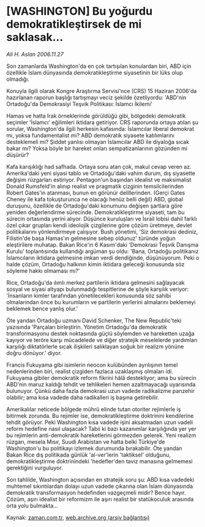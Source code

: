 # [WASHINGTON] Bu yoğurdu  demokratikleştirsek de mi saklasak...

*Ali H. Aslan 2006.11.27*

<tr><td class="metin" colspan="2" style="padding-top: 20px; padding-left: 5px; padding-right: 10px;">Son zamanlarda Washington'da en çok tartışılan konulardan biri, ABD için özellikle İslam dünyasında demokratikleştirme siyasetinin bir lüks olup olmadığı.</td></tr><tr><td class="metin" colspan="2" style="padding-top: 20px; padding-left: 5px; padding-right: 10px;"><p>Konuyla ilgili olarak Kongre Araştırma Servisi'nce (CRS) 15 Haziran 2006'da hazırlanan raporun başlığı tartışmayı veciz şekilde özetliyordu: 'ABD'nin Ortadoğu'da Demokrasiyi Teşvik Politikası: İslamcı İkilemi'
<p>Hamas ve hatta Irak örneklerinde görüldüğü gibi, bölgedeki demokratik seçimler 'İslamcı' eğilimleri iktidara getiriyor. CRS raporunda ortaya atılan şu sorular, Washington'da ilgili herkesin kafasında: İslamcılar liberal demokrat mı, yoksa fundamentalist mi? ABD demokratik siyasete katılımlarını desteklemeli mi? Şiddet yanlısı olmayan İslamcılar ABD ile diyaloğa sıcak bakar mı? Yoksa böyle bir hareket onları sempatizanlarının gözünden mi düşürür?
<p>Kafa karışıklığı had safhada. Ortaya soru atan çok, makul cevap veren az. Amerika'daki yeni siyasi tablo ve Ortadoğu'daki vahim durum, dış siyasette değişim rüzgarları estiriyor. Pentagon'un başından idealist ve maksimalist Donald Rumsfeld'in alınıp realist ve pragmatik çizginin temsilcilerinden Robert Gates'in atanması, bunun en görünür delillerinden. (Gerçi Gates Cheney ile kafa tokuşturunca ne olacağı henüz belli değil) ABD, global duruşunu, özellikle de Ortadoğu'daki konumunu değişen şartlara göre yeniden değerlendirme sürecinde. Demokratikleştirme siyaseti, tam bu sürecin ortasında yerini alıyor. Düşünce kuruluşları ve İsrail lobisi dahil farklı özel çıkar grupları kendi ideolojik çizgilerine göre çözüm üretmeye, devlet politikalarını yönlendirmeye çalışıyor. Bush yönetimi, 'Siz demokrasi dediniz, Filistin'de başa Hamas'ın gelmesine sebep oldunuz' türünde yoğun eleştirilere muhatap. Bakan Rice'ın 6 Kasım'daki 'Demokrasi Teşvik Danışma Kurulu' toplantısında kullandığı argüman şu oldu: 'Bana, Ortadoğu politikanız İslamcıların iktidara gelmesine imkan verdi dendiğinde, düşünüyorum. Peki o halde çözüm, Ortadoğu halkının kimin iktidara geleceği konusunda söz söyleme hakkı olmaması mı?'
<p>Rice, Ortadoğu'da ılımlı merkez partilerin iktidara gelmesini sağlayacak sosyal ve siyasi altyapı bulunmadığı tespitlerine de şöyle karşılık veriyor: 'İnsanların kimler tarafından yönetilecekleri konusunda söz sahibi olmalarından önce bu kurumların ve partilerin yerlerini almalarını beklemeyi beklemek bence yanlış olur.'
<p>Öte yandan Ortadoğu uzmanı David Schenker, The New Republic'teki yazısında 'Parçaları birleştirin. Yönetim Ortadoğu'da demokratik transformasyonu destek noktasında güçlü söylemden ve hareketten uzağa kayıyor ve teröre karşı mücadelede ve diğer stratejik meselelerde yardımları karşılığı diktatörlerle sıcak ilişkileri salıklayan soğuk bir realizm yönüne doğru dönüyor.' diyor.
<p>Francis Fukuyama gibi isimlerin neocon kulübünden ayrılışının temel nedenlerinden biri, realist çizgiden fazlaca uzaklaşmış olmaları idi. Fukuyama gibiler demokratik reform fikrini hâlâ destekliyor; ama bu sürecin ABD'nin maruz kaldığı tehdit ve tehlikeleri hemen azaltmayacağı uyarısında bulunuyor. Çünkü daha fazla demokrasi uzun vadede radikalizme panzehir olabilir; ama kısa vadede daha radikalleri iş başına getirebilir.
<p>Amerikalılar neticede bölgede mührü elinde tutan otoriter rejimlerle iş bitirmek zorunda. Bu rejimler ise, demokratikleştirme doktrinini kendilerine tehdit görüyor. Peki Washington kısa vadede işini aksatmadan uzun vadeli reform hedefine nasıl ulaşacak? Tabii ki bazı kazanımlar karşılığında yer yer bu rejimlerin anti-demokratik hareketlerini görmezden gelerek. Yeni realizm rüzgarı, mesela Mısır, Suudi Arabistan ve hatta belki Türkiye'de Washington'u bu politikayı izlemek durumunda bırakabilir. Öte yandan Bakan Rice dış politikada günlük 'al-ver'lerin 'taktiksel' olduğunu, demokratikleştirme doktrinindeki 'hedefler'den taviz manasına gelmemesi gerektiğini vurguluyor. 
<p>Son tahlilde, Washington açısından en stratejik soru şu: ABD kısa vadedeki muhtemel sıkıntılardan dolayı uzun vadede çıkarına olan İslam dünyasında demokratik transformasyon hedefinden vazgeçmeli midir? Bence hayır. Çözüm, aşırı idealist bir reformizm ile aşırı realist bir statükoculuk arasında orta yolu bulmakta... <br/></p></p></p></p></p></p></p></p></td></tr>

Kaynak: [zaman.com.tr](http://zaman.com.tr/yazar.do?yazino=461614), [web.archive.org (arşiv bağlantısı)](http://web.archive.org/web/20080527065109/http://www.zaman.com.tr:80/yazar.do?yazino=461614)
